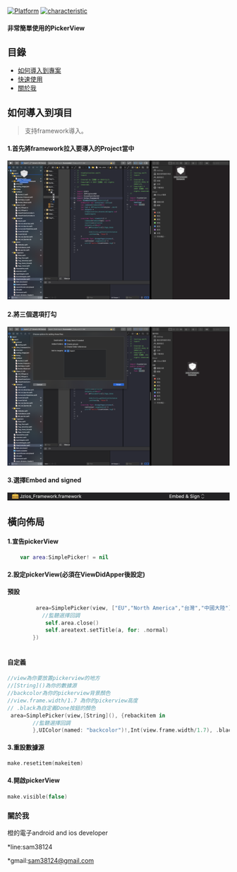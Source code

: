 [![Platform](https://img.shields.io/badge/平台-%20IOS%20-brightgreen.svg)](https://github.com/sam38124)
[![characteristic](https://img.shields.io/badge/特點-%20輕量級%20%7C%20簡單易用%20%20%7C%20穩定%20-brightgreen.svg)](https://github.com/sam38124)
#### 非常簡單使用的PickerView
## 目錄
* [如何導入到專案](#Import)
* [快速使用](#use)
* [關於我](#About)

<a name="Import"></a>
## 如何導入到項目
> 支持framework導入。 <br/>

#### 1.首先將framework拉入要導入的Project當中
<img src="https://github.com/sam38124/JzOsFrameWork/blob/master/i2.png" width = "800"  alt="i1" /><a name="Use"></a>
#### 2.將三個選項打勾
<img src="https://github.com/sam38124/JzOsFrameWork/blob/master/i1.png" width = "800"  alt="i1" /><a name="Use"></a>
#### 3.選擇Embed and signed
<img src="https://github.com/sam38124/JzOsFrameWork/blob/master/i3.png" width = "800"  alt="i1" />

<a name="use"></a>
## 橫向佈局

#### 1.宣告pickerView
```swift
    var area:SimplePicker! = nil
```
#### 2.設定pickerView(必須在ViewDidApper後設定)
#### 預設
```swift
         area=SimplePicker(view, ["EU","North America","台灣","中國大陸"],{a in
           //監聽選擇回調
            self.area.close()
            self.areatext.setTitle(a, for: .normal)
        })
       
```
#### 自定義
```swift
//view為你要放置pickerview的地方
//[String]()為你的數據源
//backcolor為你的pickerview背景顏色
//view.frame.width/1.7 為你的pickerview高度
// .black為自定義Done按鈕的顏色
 area=SimplePicker(view,[String](), {rebackitem in
        //監聽選擇回調
        },UIColor(named: "backcolor")!,Int(view.frame.width/1.7), .black)
```
#### 3.重設數據源
```swift
make.resetitem(makeitem)
```
#### 4.開啟pickerView
```swift
make.visible(false)
```

<a name="About"></a>
### 關於我
橙的電子android and ios developer

*line:sam38124

*gmail:sam38124@gmail.com
